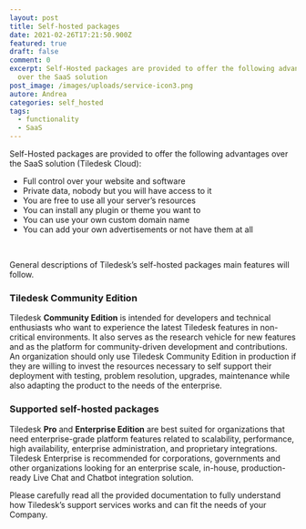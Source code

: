 ```yaml
---
layout: post
title: Self-hosted packages
date: 2021-02-26T17:21:50.900Z
featured: true
draft: false
comment: 0
excerpt: Self-Hosted packages are provided to offer the following advantages
  over the SaaS solution
post_image: /images/uploads/service-icon3.png
autore: Andrea
categories: self_hosted
tags:
  - functionality
  - SaaS
---
```

Self-Hosted packages are provided to offer the following advantages over the SaaS solution (Tiledesk Cloud):‌

* Full control over your website and software
* Private data, nobody but you will have access to it
* You are free to use all your server’s resources
* You can install any plugin or theme you want to
* You can use your own custom domain name
* You can add your own advertisements or not have them at all

‌

General descriptions of Tiledesk’s self-hosted packages main features will follow.

### **Tiledesk Community Edition**

Tiledesk **Community Edition** is intended for developers and technical enthusiasts who want to experience the latest Tiledesk features in non-critical environments. It also serves as the research vehicle for new features and as the platform for community-driven development and contributions. An organization should only use Tiledesk Community Edition in production if they are willing to invest the resources necessary to self support their deployment with testing, problem resolution, upgrades, maintenance while also adapting the product to the needs of the enterprise.

### **Supported self-hosted packages**

Tiledesk **Pro** and **Enterprise Edition** are best suited for organizations that need enterprise-grade platform features related to scalability, performance, high availability, enterprise administration, and proprietary integrations. Tiledesk Enterprise is recommended for corporations, governments and other organizations looking for an enterprise scale, in-house, production-ready Live Chat and Chatbot integration solution.‌

Please carefully read all the provided documentation to fully understand how Tiledesk’s support services works and can fit the needs of your Company.
